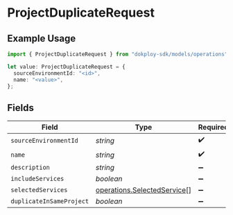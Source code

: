 # ProjectDuplicateRequest

## Example Usage

```typescript
import { ProjectDuplicateRequest } from "dokploy-sdk/models/operations";

let value: ProjectDuplicateRequest = {
  sourceEnvironmentId: "<id>",
  name: "<value>",
};
```

## Fields

| Field                                                                      | Type                                                                       | Required                                                                   | Description                                                                |
| -------------------------------------------------------------------------- | -------------------------------------------------------------------------- | -------------------------------------------------------------------------- | -------------------------------------------------------------------------- |
| `sourceEnvironmentId`                                                      | *string*                                                                   | :heavy_check_mark:                                                         | N/A                                                                        |
| `name`                                                                     | *string*                                                                   | :heavy_check_mark:                                                         | N/A                                                                        |
| `description`                                                              | *string*                                                                   | :heavy_minus_sign:                                                         | N/A                                                                        |
| `includeServices`                                                          | *boolean*                                                                  | :heavy_minus_sign:                                                         | N/A                                                                        |
| `selectedServices`                                                         | [operations.SelectedService](../../models/operations/selectedservice.md)[] | :heavy_minus_sign:                                                         | N/A                                                                        |
| `duplicateInSameProject`                                                   | *boolean*                                                                  | :heavy_minus_sign:                                                         | N/A                                                                        |